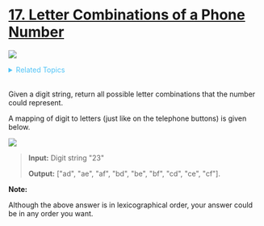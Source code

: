 # [17. Letter Combinations of a Phone Number](https://leetcode.com/problems/letter-combinations-of-a-phone-number/description/)

![](https://img.shields.io/badge/Difficulty-Medium-yellow.svg)

<details>
<summary style="color:#4FC3F7">Related Topics</summary>

* [`String`](https://leetcode.com/tag/string/)
* [`Backtracking`](https://leetcode.com/tag/backtracking/)

</details>
<br />

Given a digit string, return all possible letter combinations that the number could represent.

A mapping of digit to letters (just like on the telephone buttons) is given below.

![](https://upload.wikimedia.org/wikipedia/commons/thumb/7/73/Telephone-keypad2.svg/200px-Telephone-keypad2.svg.png)


> **Input:** Digit string "23"
>
> **Output:** ["ad", "ae", "af", "bd", "be", "bf", "cd", "ce", "cf"].

**Note:**

Although the above answer is in lexicographical order, your answer could be in any order you want.